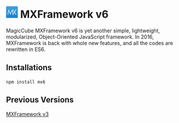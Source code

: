 # ![](https://raw.githubusercontent.com/MagicCube/mxframework-core/master/res/images/mx-logo-32.png) MXFramework v6
MagicCube MXFramework v6 is yet another simple, lightweight, modularized, Object-Oriented JavaScript framework.
In 2016, MXFramework is back with whole new features, and all the codes are rewritten in ES6.

## Installations
```console
npm install mx6
```

## Previous Versions
[MXFramework v3](https://github.com/MagicCube/mxframework-core/)
